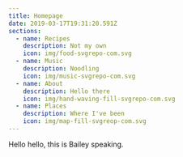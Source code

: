 ```yaml
---
title: Homepage
date: 2019-03-17T19:31:20.591Z
sections:
  - name: Recipes
    description: Not my own
    icon: img/food-svgrepo-com.svg
  - name: Music
    description: Noodling
    icon: img/music-svgrepo-com.svg
  - name: About
    description: Hello there
    icon: img/hand-waving-fill-svgrepo-com.svg
  - name: Places
    description: Where I've been
    icon: img/map-fill-svgreop-com.svg
---
```

Hello hello, this is Bailey speaking.
